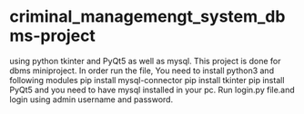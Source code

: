 # criminal_managemengt_system_dbms-project 
using python tkinter and PyQt5 as well as mysql.
This project is done for dbms miniproject.
In order run the file, You need to install python3 and following modules
pip install mysql-connector
pip install tkinter
pip install PyQt5
and you need to have mysql installed in your pc.
Run login.py file.and login using admin username and password.
